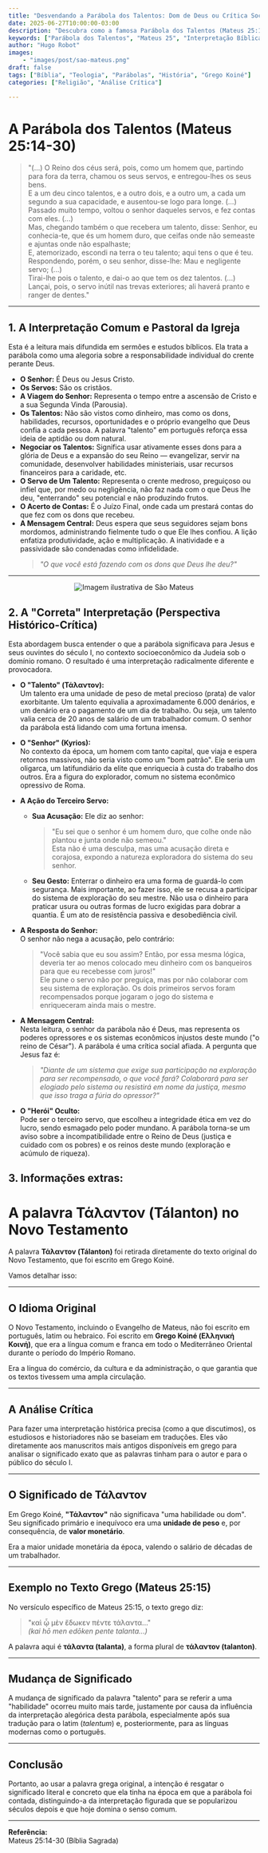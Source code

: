 ```yaml
---
title: "Desvendando a Parábola dos Talentos: Dom de Deus ou Crítica Social?"
date: 2025-06-27T10:00:00-03:00
description: "Descubra como a famosa Parábola dos Talentos (Mateus 25:14-30) pode ser lida não como uma lição sobre dons divinos, mas como uma poderosa crítica social contra a exploração, baseada no significado original da palavra grega 'Tálanton'."
keywords: ["Parábola dos Talentos", "Mateus 25", "Interpretação Bíblica", "Tálanton", "Crítica Bíblica", "Teologia", "História Bíblica", "Jesus", "Exegese"]
author: "Hugo Robot"
images:
    - "images/post/sao-mateus.png"
draft: false
tags: ["Bíblia", "Teologia", "Parábolas", "História", "Grego Koiné"]
categories: ["Religião", "Análise Crítica"]

---
```


# A Parábola dos Talentos (Mateus 25:14-30)

> "(...) O Reino dos céus será, pois, como um homem que, partindo para fora da terra, chamou os seus servos, e entregou-lhes os seus bens.  
> E a um deu cinco talentos, e a outro dois, e a outro um, a cada um segundo a sua capacidade, e ausentou-se logo para longe. (...)  
> Passado muito tempo, voltou o senhor daqueles servos, e fez contas com eles. (...)  
> Mas, chegando também o que recebera um talento, disse: Senhor, eu conhecia-te, que és um homem duro, que ceifas onde não semeaste e ajuntas onde não espalhaste;  
> E, atemorizado, escondi na terra o teu talento; aqui tens o que é teu.  
> Respondendo, porém, o seu senhor, disse-lhe: Mau e negligente servo; (...)  
> Tirai-lhe pois o talento, e dai-o ao que tem os dez talentos. (...)  
> Lançai, pois, o servo inútil nas trevas exteriores; ali haverá pranto e ranger de dentes."

---

## 1. A Interpretação Comum e Pastoral da Igreja

Esta é a leitura mais difundida em sermões e estudos bíblicos. Ela trata a parábola como uma alegoria sobre a responsabilidade individual do crente perante Deus.

- **O Senhor:** É Deus ou Jesus Cristo.  
- **Os Servos:** São os cristãos.  
- **A Viagem do Senhor:** Representa o tempo entre a ascensão de Cristo e a sua Segunda Vinda (Parousia).  
- **Os Talentos:** Não são vistos como dinheiro, mas como os dons, habilidades, recursos, oportunidades e o próprio evangelho que Deus confia a cada pessoa. A palavra "talento" em português reforça essa ideia de aptidão ou dom natural.  
- **Negociar os Talentos:** Significa usar ativamente esses dons para a glória de Deus e a expansão do seu Reino — evangelizar, servir na comunidade, desenvolver habilidades ministeriais, usar recursos financeiros para a caridade, etc.  
- **O Servo de Um Talento:** Representa o crente medroso, preguiçoso ou infiel que, por medo ou negligência, não faz nada com o que Deus lhe deu, "enterrando" seu potencial e não produzindo frutos.  
- **O Acerto de Contas:** É o Juízo Final, onde cada um prestará contas do que fez com os dons que recebeu.  
- **A Mensagem Central:** Deus espera que seus seguidores sejam bons mordomos, administrando fielmente tudo o que Ele lhes confiou. A lição enfatiza produtividade, ação e multiplicação. A inatividade e a passividade são condenadas como infidelidade.  
  > *"O que você está fazendo com os dons que Deus lhe deu?"*

---
<div align="center">
  <img src="/images/post/sao-mateus-2.png" alt="Imagem ilustrativa de São Mateus" style="max-width: 80%; height: auto;" />
</div>

## 2. A "Correta" Interpretação (Perspectiva Histórico-Crítica)

Esta abordagem busca entender o que a parábola significava para Jesus e seus ouvintes do século I, no contexto socioeconômico da Judeia sob o domínio romano. O resultado é uma interpretação radicalmente diferente e provocadora.

- **O "Talento" (Τάλαντον):**  
  Um talento era uma unidade de peso de metal precioso (prata) de valor exorbitante. Um talento equivalia a aproximadamente 6.000 denários, e um denário era o pagamento de um dia de trabalho. Ou seja, um talento valia cerca de 20 anos de salário de um trabalhador comum. O senhor da parábola está lidando com uma fortuna imensa.

- **O "Senhor" (Kyrios):**  
  No contexto da época, um homem com tanto capital, que viaja e espera retornos massivos, não seria visto como um "bom patrão". Ele seria um oligarca, um latifundiário da elite que enriquecia à custa do trabalho dos outros. Era a figura do explorador, comum no sistema econômico opressivo de Roma.

- **A Ação do Terceiro Servo:**  
  - **Sua Acusação:** Ele diz ao senhor:  
    > "Eu sei que o senhor é um homem duro, que colhe onde não plantou e junta onde não semeou."  
    Esta não é uma desculpa, mas uma acusação direta e corajosa, expondo a natureza exploradora do sistema do seu senhor.  
  - **Seu Gesto:** Enterrar o dinheiro era uma forma de guardá-lo com segurança. Mais importante, ao fazer isso, ele se recusa a participar do sistema de exploração do seu mestre. Não usa o dinheiro para praticar usura ou outras formas de lucro exigidas para dobrar a quantia. É um ato de resistência passiva e desobediência civil.

- **A Resposta do Senhor:**  
  O senhor não nega a acusação, pelo contrário:  
  > "Você sabia que eu sou assim? Então, por essa mesma lógica, deveria ter ao menos colocado meu dinheiro com os banqueiros para que eu recebesse com juros!"  
  Ele pune o servo não por preguiça, mas por não colaborar com seu sistema de exploração. Os dois primeiros servos foram recompensados porque jogaram o jogo do sistema e enriqueceram ainda mais o mestre.

- **A Mensagem Central:**  
  Nesta leitura, o senhor da parábola não é Deus, mas representa os poderes opressores e os sistemas econômicos injustos deste mundo ("o reino de César"). A parábola é uma crítica social afiada. A pergunta que Jesus faz é:  
  > *"Diante de um sistema que exige sua participação na exploração para ser recompensado, o que você fará? Colaborará para ser elogiado pelo sistema ou resistirá em nome da justiça, mesmo que isso traga a fúria do opressor?"*

- **O "Herói" Oculto:**  
  Pode ser o terceiro servo, que escolheu a integridade ética em vez do lucro, sendo esmagado pelo poder mundano. A parábola torna-se um aviso sobre a incompatibilidade entre o Reino de Deus (justiça e cuidado com os pobres) e os reinos deste mundo (exploração e acúmulo de riqueza).

## 3. Informações extras:

# A palavra Τάλαντον (Tálanton) no Novo Testamento

A palavra **Τάλαντον (Tálanton)** foi retirada diretamente do texto original do Novo Testamento, que foi escrito em Grego Koiné.

Vamos detalhar isso:

---

## O Idioma Original

O Novo Testamento, incluindo o Evangelho de Mateus, não foi escrito em português, latim ou hebraico. Foi escrito em **Grego Koiné (Ελληνική Κοινή)**, que era a língua comum e franca em todo o Mediterrâneo Oriental durante o período do Império Romano.  

Era a língua do comércio, da cultura e da administração, o que garantia que os textos tivessem uma ampla circulação.

---

## A Análise Crítica

Para fazer uma interpretação histórica precisa (como a que discutimos), os estudiosos e historiadores não se baseiam em traduções. Eles vão diretamente aos manuscritos mais antigos disponíveis em grego para analisar o significado exato que as palavras tinham para o autor e para o público do século I.

---

## O Significado de Τάλαντον

Em Grego Koiné, **"Τάλαντον"** não significava "uma habilidade ou dom". Seu significado primário e inequívoco era uma **unidade de peso** e, por consequência, de **valor monetário**.  

Era a maior unidade monetária da época, valendo o salário de décadas de um trabalhador.

---

## Exemplo no Texto Grego (Mateus 25:15)

No versículo específico de Mateus 25:15, o texto grego diz:

> "καὶ ᾧ μὲν ἔδωκεν πέντε τάλαντα..."  
> *(kai hō men edōken pente talanta...)*

A palavra aqui é **τάλαντα (talanta)**, a forma plural de **τάλαντον (talanton)**.

---

## Mudança de Significado

A mudança de significado da palavra "talento" para se referir a uma "habilidade" ocorreu muito mais tarde, justamente por causa da influência da interpretação alegórica desta parábola, especialmente após sua tradução para o latim (*talentum*) e, posteriormente, para as línguas modernas como o português.

---

## Conclusão

Portanto, ao usar a palavra grega original, a intenção é resgatar o significado literal e concreto que ela tinha na época em que a parábola foi contada, distinguindo-a da interpretação figurada que se popularizou séculos depois e que hoje domina o senso comum.

---

**Referência:**  
Mateus 25:14-30 (Bíblia Sagrada)
